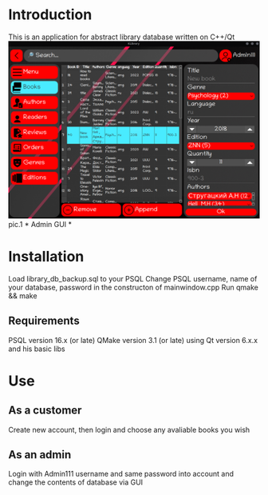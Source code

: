 # Introduction
This is an application for abstract library database written on C++/Qt 
![plot](./screen1.png)
pic.1 * Admin GUI *
# Installation
Load library_db_backup.sql to your PSQL
Change PSQL username, name of your database, password in the constructon of mainwindow.cpp
Run qmake && make 
## Requirements
PSQL version 16.x (or late)
QMake version 3.1 (or late) using Qt version 6.x.x and his basic libs
# Use
## As a customer
Create new account, then login and choose any avaliable books you wish
## As an admin
Login with Admin111 username and same password into account and change the contents of database via GUI
